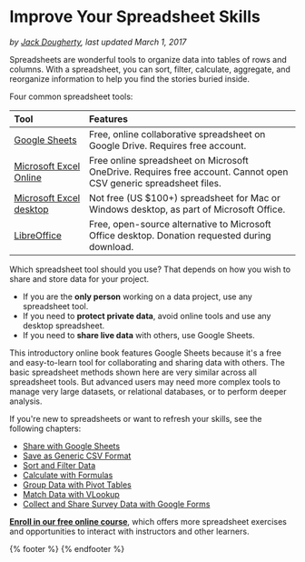 # Improve Your Spreadsheet Skills
*by [Jack Dougherty](../introduction/who.md), last updated March 1, 2017*

Spreadsheets are wonderful tools to organize data into tables of rows and columns. With a spreadsheet, you can sort, filter, calculate, aggregate, and reorganize information to help you find the stories buried inside.

Four common spreadsheet tools:

| Tool | Features |
| :--- | :--- |
| [Google Sheets](https://www.google.com/sheets/about/) | Free, online collaborative spreadsheet on Google Drive. Requires free account. |
| [Microsoft Excel Online](https://office.live.com/start/Excel.aspx) | Free online spreadsheet on Microsoft OneDrive. Requires free account. Cannot open CSV generic spreadsheet files. |
| [Microsoft Excel desktop](https://products.office.com/en-us/excel) | Not free (US $100+) spreadsheet for Mac or Windows desktop, as part of Microsoft Office. |
| [LibreOffice](http://www.libreoffice.org) | Free, open-source alternative to Microsoft Office desktop. Donation requested during download. |

Which spreadsheet tool should you use? That depends on how you wish to share and store data for your project.
- If you are the **only person** working on a data project, use any spreadsheet tool.
- If you need to **protect private data**, avoid online tools and use any desktop spreadsheet.
- If you need to **share live data** with others, use Google Sheets.


This introductory online book features Google Sheets because it's a free and easy-to-learn tool for collaborating and sharing data with others. The basic spreadsheet methods shown here are very similar across all spreadsheet tools. But advanced users may need more complex tools to manage very large datasets, or relational databases, or to perform deeper analysis.

If you're new to spreadsheets or want to refresh your skills, see the following chapters:
- [Share with Google Sheets](share)
- [Save as Generic CSV Format](csv)
- [Sort and Filter Data](sort)
- [Calculate with Formulas](calculate)
- [Group Data with Pivot Tables](pivot)
- [Match Data with VLookup](vlookup)
- [Collect and Share Survey Data with Google Forms](forms)

**[Enroll in our free online course](../../enroll)**, which offers more spreadsheet exercises and opportunities to interact with instructors and other learners.

{% footer %}
{% endfooter %}
